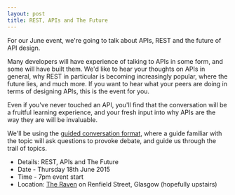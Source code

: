 ```yaml
---
layout: post
title: REST, APIs and The Future
---
```


For our June event, we're going to talk about APIs, REST and the future of API design.

Many developers will have experience of talking to APIs in some form, and some will have built them. We'd like to hear your thoughts on APIs in general, why REST in particular is becoming increasingly popular, where the future lies, and much more. If you want to hear what your peers are doing in terms of designing APIs, this is the event for you.

Even if you've never touched an API, you'll find that the conversation will be a fruitful learning experience, and your fresh input into why APIs are the way they are will be invaluable.

We'll be using the <a href="http://code.joejag.com/2015/guided-conversations.html">guided conversation format</a>, where a guide familiar with the topic will ask questions to provoke debate, and guide us through the trail of topics.

* Details: REST, APIs and The Future
* Date - Thursday 18th June 2015
* Time - 7pm event start
* Location: <a href="https://goo.gl/maps/vWn1J">The Raven</a> on Renfield Street, Glasgow (hopefully upstairs)

